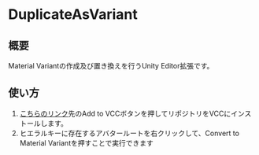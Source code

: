 # DuplicateAsVariant

## 概要
Material Variantの作成及び置き換えを行うUnity Editor拡張です。

## 使い方
1. [こちらのリンク](https://tliks.github.io/vpm-repos/)先のAdd to VCCボタンを押してリポジトリをVCCにインストールします。
2. ヒエラルキーに存在するアバタールートを右クリックして、Convert to Material Variantを押すことで実行できます